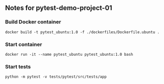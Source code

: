 ## Notes for pytest-demo-project-01

### Build Docker container

```
docker build -t pytest_ubuntu:1.0 -f ./dockerfiles/Dockerfile.ubuntu .
```

### Start container

```
docker run -it --name pytest_ubuntu pytest_ubuntu:1.0 bash
```

### Start tests

```
python -m pytest -v tests/pytest/src/tests/app
```
